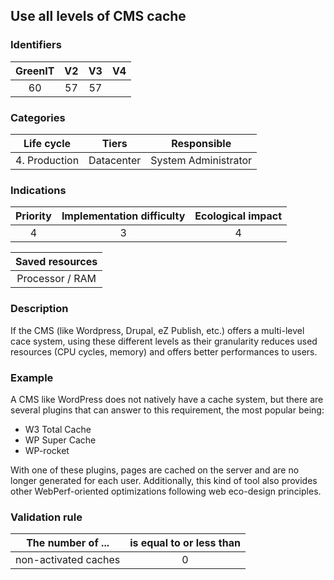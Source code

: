 ## Use all levels of CMS cache

### Identifiers

| GreenIT | V2  | V3  |  V4  |
|:-------:|:---:|:---:|:----:|
|    60   |  57 | 57  |      |

### Categories

|  Life cycle   |   Tiers    |     Responsible      |
|:-------------:|:----------:|:--------------------:|
| 4. Production | Datacenter | System Administrator |

### Indications

|      Priority      | Implementation difficulty  | Ecological impact |
|:------------------:|:--------------------------:|:-----------------:|
|         4          |             3              |         4         |

|                      Saved resources                      |
|:---------------------------------------------------------:|
|                      Processor / RAM                      |

### Description

If the CMS (like Wordpress, Drupal, eZ Publish, etc.) offers a multi-level cace system, using these different levels as 
their granularity reduces used resources (CPU cycles, memory) and offers better performances to users.

### Example

A CMS like WordPress does not natively have a cache system, but there are several plugins that can answer to this requirement, the most popular being:

- W3 Total Cache
- WP Super Cache
- WP-rocket

With one of these plugins, pages are cached on the server and are no longer generated for each user. Additionally, this kind of tool also provides other WebPerf-oriented optimizations following web eco-design principles.


### Validation rule

| The number of ...    | is equal to or less than |  
|----------------------|:------------------------:|
| non-activated caches |            0             |
